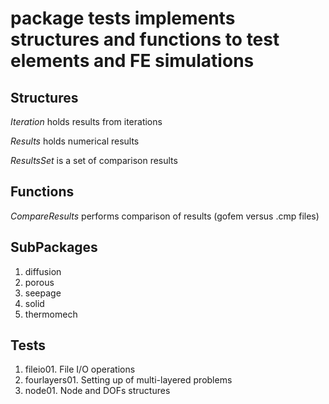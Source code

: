 # package tests implements structures and functions to test elements and FE simulations

## Structures

*Iteration* holds results from iterations

*Results* holds numerical results

*ResultsSet* is a set of comparison results

## Functions

*CompareResults* performs comparison of results (gofem versus .cmp files)

## SubPackages

1. diffusion
2. porous
3. seepage
4. solid
5. thermomech

## Tests

1. fileio01. File I/O operations
2. fourlayers01. Setting up of multi-layered problems
3. node01. Node and DOFs structures
